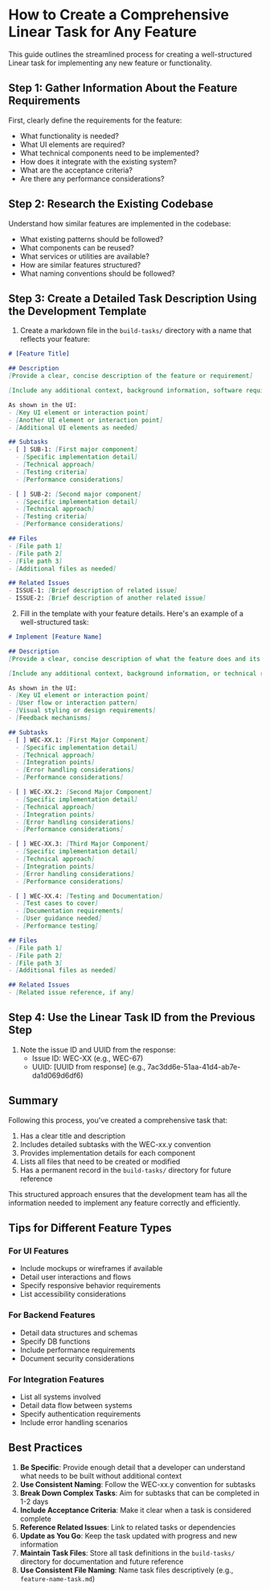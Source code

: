 # How to Create a Comprehensive Linear Task for Any Feature

This guide outlines the streamlined process for creating a well-structured Linear task for implementing any new feature or functionality.

## Step 1: Gather Information About the Feature Requirements

First, clearly define the requirements for the feature:
- What functionality is needed?
- What UI elements are required?
- What technical components need to be implemented?
- How does it integrate with the existing system?
- What are the acceptance criteria?
- Are there any performance considerations?

## Step 2: Research the Existing Codebase

Understand how similar features are implemented in the codebase:
- What existing patterns should be followed?
- What components can be reused?
- What services or utilities are available?
- How are similar features structured?
- What naming conventions should be followed?

## Step 3: Create a Detailed Task Description Using the Development Template

1. Create a markdown file in the `build-tasks/` directory with a name that reflects your feature:

```markdown
# [Feature Title]

## Description
[Provide a clear, concise description of the feature or requirement]

[Include any additional context, background information, software requirements or script dependencies]

As shown in the UI:
- [Key UI element or interaction point]
- [Another UI element or interaction point]
- [Additional UI elements as needed]

## Subtasks
- [ ] SUB-1: [First major component]
  - [Specific implementation detail]
  - [Technical approach]
  - [Testing criteria]
  - [Performance considerations]

- [ ] SUB-2: [Second major component]
  - [Specific implementation detail]
  - [Technical approach]
  - [Testing criteria]
  - [Performance considerations]

## Files
- [File path 1]
- [File path 2]
- [File path 3]
- [Additional files as needed]

## Related Issues
- ISSUE-1: [Brief description of related issue]
- ISSUE-2: [Brief description of another related issue]
```

2. Fill in the template with your feature details. Here's an example of a well-structured task:

```markdown
# Implement [Feature Name]

## Description
[Provide a clear, concise description of what the feature does and its purpose]

[Include any additional context, background information, or technical requirements]

As shown in the UI:
- [Key UI element or interaction point]
- [User flow or interaction pattern]
- [Visual styling or design requirements]
- [Feedback mechanisms]

## Subtasks
- [ ] WEC-XX.1: [First Major Component]
  - [Specific implementation detail]
  - [Technical approach]
  - [Integration points]
  - [Error handling considerations]
  - [Performance considerations]

- [ ] WEC-XX.2: [Second Major Component]
  - [Specific implementation detail]
  - [Technical approach]
  - [Integration points]
  - [Error handling considerations]
  - [Performance considerations]

- [ ] WEC-XX.3: [Third Major Component]
  - [Specific implementation detail]
  - [Technical approach]
  - [Integration points]
  - [Error handling considerations]
  - [Performance considerations]

- [ ] WEC-XX.4: [Testing and Documentation]
  - [Test cases to cover]
  - [Documentation requirements]
  - [User guidance needed]
  - [Performance testing]

## Files
- [File path 1]
- [File path 2]
- [File path 3]
- [Additional files as needed]

## Related Issues
- [Related issue reference, if any]
```

## Step 4: Use the Linear Task ID from the Previous Step

1. Note the issue ID and UUID from the response:
   - Issue ID: WEC-XX (e.g., WEC-67)
   - UUID: [UUID from response] (e.g., 7ac3dd6e-51aa-41d4-ab7e-da1d069d6df6)


## Summary

Following this process, you've created a comprehensive task that:

1. Has a clear title and description
2. Includes detailed subtasks with the WEC-xx.y convention
3. Provides implementation details for each component
4. Lists all files that need to be created or modified
5. Has a permanent record in the `build-tasks/` directory for future reference

This structured approach ensures that the development team has all the information needed to implement any feature correctly and efficiently.

## Tips for Different Feature Types

### For UI Features
- Include mockups or wireframes if available
- Detail user interactions and flows
- Specify responsive behavior requirements
- List accessibility considerations

### For Backend Features
- Detail data structures and schemas
- Specify DB functions
- Include performance requirements
- Document security considerations

### For Integration Features
- List all systems involved
- Detail data flow between systems
- Specify authentication requirements
- Include error handling scenarios

## Best Practices

1. **Be Specific**: Provide enough detail that a developer can understand what needs to be built without additional context
2. **Use Consistent Naming**: Follow the WEC-xx.y convention for subtasks
3. **Break Down Complex Tasks**: Aim for subtasks that can be completed in 1-2 days
4. **Include Acceptance Criteria**: Make it clear when a task is considered complete
5. **Reference Related Issues**: Link to related tasks or dependencies
6. **Update as You Go**: Keep the task updated with progress and new information
7. **Maintain Task Files**: Store all task definitions in the `build-tasks/` directory for documentation and future reference
8. **Use Consistent File Naming**: Name task files descriptively (e.g., `feature-name-task.md`)
